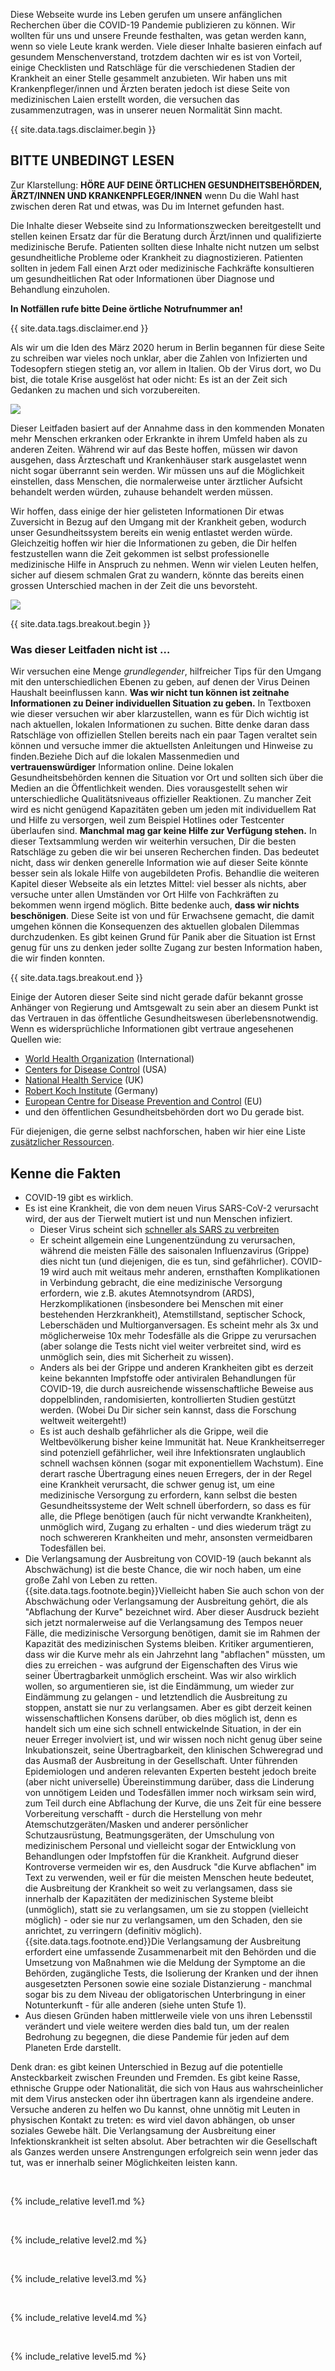 Diese Webseite wurde ins Leben gerufen um unsere anfänglichen Recherchen über die COVID-19 Pandemie publizieren zu können. Wir wollten für uns und unsere Freunde festhalten, was getan werden kann, wenn so viele Leute krank werden. Viele dieser Inhalte basieren einfach auf gesundem Menschenverstand, trotzdem dachten wir es ist von Vorteil, einige Checklisten und Ratschläge für die verschiedenen Stadien der Krankheit an einer Stelle gesammelt anzubieten. Wir haben uns mit Krankenpfleger/innen und Ärzten beraten jedoch ist diese Seite von medizinischen Laien erstellt worden, die versuchen das zusammenzutragen, was in unserer neuen Normalität Sinn macht.

{{ site.data.tags.disclaimer.begin }}

## BITTE UNBEDINGT LESEN

Zur Klarstellung: **HÖRE AUF DEINE ÖRTLICHEN GESUNDHEITSBEHÖRDEN, ÄRZT/INNEN UND KRANKENPFLEGER/INNEN** wenn Du die Wahl hast zwischen deren Rat und etwas, was Du im Internet gefunden hast. 

Die Inhalte dieser Webseite sind zu Informationszwecken bereitgestellt und stellen keinen Ersatz dar für die Beratung durch Ärzt/innen und qualifizierte medizinische Berufe. Patienten sollten diese Inhalte nicht nutzen um selbst gesundheitliche Probleme oder Krankheit zu diagnostizieren. Patienten sollten in jedem Fall einen Arzt oder medizinische Fachkräfte konsultieren um gesundheitlichen Rat oder Informationen über Diagnose und Behandlung einzuholen.

**In Notfällen rufe bitte Deine örtliche Notrufnummer an!**

{{ site.data.tags.disclaimer.end }}

Als wir um die Iden des März 2020 herum in Berlin begannen für diese Seite zu schreiben war vieles noch unklar, aber die Zahlen von Infizierten und Todesopfern stiegen stetig an, vor allem in Italien. Ob der Virus dort, wo Du bist, die totale Krise ausgelöst hat oder nicht: Es ist an der Zeit sich Gedanken zu machen und sich vorzubereiten.

![](/images/virus.png)

Dieser Leitfaden basiert auf der Annahme dass in den kommenden Monaten mehr Menschen erkranken oder Erkrankte in ihrem Umfeld haben als zu anderen Zeiten. Während wir auf das Beste hoffen, müssen wir davon ausgehen, dass Ärzteschaft und Krankenhäuser stark ausgelastet wenn nicht sogar überrannt sein werden. Wir müssen uns auf die Möglichkeit einstellen, dass Menschen, die normalerweise unter ärztlicher Aufsicht behandelt werden würden, zuhause behandelt werden müssen.

Wir hoffen, dass einige der hier gelisteten Informationen Dir etwas Zuversicht in Bezug auf den Umgang mit der Krankheit geben, wodurch unser Gesundheitssystem bereits ein wenig entlastet werden würde. Gleichzeitig hoffen wir hier die Informationen zu geben, die Dir helfen festzustellen wann die Zeit gekommen ist selbst professionelle medizinische Hilfe in Anspruch zu nehmen. Wenn wir vielen Leuten helfen, sicher auf diesem schmalen Grat zu wandern, könnte das bereits einen grossen Unterschied machen in der Zeit die uns bevorsteht.

[![](/images/treat-at-home.png)](https://www.statnews.com/2020/03/21/coronavirus-plea-from-italy-treat-patients-at-home/ "Ein Plädoyer der Ärzte in Italien: Um eine Covid-19-Katastrophe zu vermeiden, müssen mehr Patienten zu Hause behandelt werden.")

{{ site.data.tags.breakout.begin }}

### Was dieser Leitfaden nicht ist …

Wir versuchen eine Menge *grundlegender*, hilfreicher Tips für den Umgang mit den unterschiedlichen Ebenen zu geben, auf denen der Virus Deinen Haushalt beeinflussen kann. **Was wir nicht tun können ist zeitnahe Informationen zu Deiner individuellen Situation zu geben.** In Textboxen wie dieser versuchen wir aber klarzustellen, wann es für Dich wichtig ist nach aktuellen, lokalen Informationen zu suchen.
Bitte denke daran dass Ratschläge von offiziellen Stellen bereits nach ein paar Tagen veraltet sein können und versuche immer die aktuellsten Anleitungen und Hinweise zu finden.Beziehe Dich auf die lokalen Massenmedien und **vertrauenswürdiger** Information online. Deine lokalen Gesundheitsbehörden kennen die Situation vor Ort und sollten sich über die Medien an die Öffentlichkeit wenden. 
Dies vorausgestellt sehen wir unterschiedliche Qualitätsniveaus offizieller Reaktionen. Zu mancher Zeit wird es nicht genügend Kapazitäten geben um jeden mit individuellem Rat und Hilfe zu versorgen, weil zum Beispiel Hotlines oder Testcenter überlaufen sind. **Manchmal mag gar keine Hilfe zur Verfügung stehen.** In dieser Textsammlung werden wir weiterhin versuchen, Dir die besten Ratschläge zu geben die wir bei unseren Recherchen finden. Das bedeutet nicht, dass wir denken generelle Information wie auf dieser Seite könnte besser sein als lokale Hilfe von augebildeten Profis. Behandlie die weiteren Kapitel dieser Webseite als ein letztes Mittel: viel besser als nichts, aber versuche unter allen Umständen vor Ort Hilfe von Fachkräften zu bekommen wenn irgend möglich.
Bitte bedenke auch, **dass wir nichts beschönigen**. Diese Seite ist von und für Erwachsene gemacht, die damit umgehen können die Konsequenzen des aktuellen globalen Dilemmas durchzudenken. Es gibt keinen Grund für Panik aber die Situation ist Ernst genug für uns zu denken jeder sollte Zugang zur besten Information haben, die wir finden konnten.

{{ site.data.tags.breakout.end }}

Einige der Autoren dieser Seite sind nicht gerade dafür bekannt grosse Anhänger von Regierung und Amtsgewalt zu sein aber an diesem Punkt ist das Vertrauen in das öffentliche Gesundheitswesen überlebensnotwendig. Wenn es widersprüchliche Informationen gibt vertraue angesehenen Quellen wie:
* [World Health Organization](https://www.who.int/emergencies/diseases/novel-coronavirus-2019) (International)
* [Centers for Disease Control](https://www.cdc.gov/coronavirus/2019-ncov/index.html) (USA)
* [National Health Service](https://www.nhs.uk/conditions/coronavirus-covid-19/) (UK) 
* [Robert Koch Institute](https://www.rki.de/DE/Content/InfAZ/N/Neuartiges_Coronavirus/nCoV.html) (Germany)
* [European Centre for Disease Prevention and Control](https://www.ecdc.europa.eu/en/novel-coronavirus-china) (EU) 
* und den öffentlichen Gesundheitsbehörden dort wo Du gerade bist.

Für diejenigen, die gerne selbst nachforschen, haben wir hier eine Liste [zusätzlicher Ressourcen](https://covid-at-home.info/resources). 

## Kenne die Fakten

* COVID-19 gibt es wirklich.
* Es ist eine Krankheit, die von dem neuen Virus SARS-CoV-2 verursacht wird, der aus der Tierwelt mutiert ist und nun Menschen infiziert.
  * Dieser Virus scheint sich [schneller als SARS zu verbreiten](https://www.nature.com/articles/d41586-020-00660-x) 
  * Er scheint allgemein eine Lungenentzündung zu verursachen, während die meisten Fälle des saisonalen Influenzavirus (Grippe) dies nicht tun (und diejenigen, die es tun, sind gefährlicher). COVID-19 wird auch mit weitaus mehr anderen, ernsthaften Komplikationen in Verbindung gebracht, die eine medizinische Versorgung erfordern, wie z.B. akutes Atemnotsyndrom (ARDS), Herzkomplikationen (insbesondere bei Menschen mit einer bestehenden Herzkrankheit), Atemstillstand, septischer Schock, Leberschäden und Multiorganversagen. Es scheint mehr als 3x und möglicherweise 10x mehr Todesfälle als die Grippe zu verursachen (aber solange die Tests nicht viel weiter verbreitet sind, wird es unmöglich sein, dies mit Sicherheit zu wissen).
  * Anders als bei der Grippe und anderen Krankheiten gibt es derzeit keine bekannten Impfstoffe oder antiviralen Behandlungen für COVID-19, die durch ausreichende wissenschaftliche Beweise aus doppelblinden, randomisierten, kontrollierten Studien gestützt werden. (Wobei Du Dir sicher sein kannst, dass die Forschung weltweit weitergeht!)
  * Es ist auch deshalb gefährlicher als die Grippe, weil die Weltbevölkerung bisher keine Immunität hat. Neue Krankheitserreger sind potenziell gefährlicher, weil ihre Infektionsraten unglaublich schnell wachsen können (sogar mit exponentiellem Wachstum). Eine derart rasche Übertragung eines neuen Erregers, der in der Regel eine Krankheit verursacht, die schwer genug ist, um eine medizinische Versorgung zu erfordern, kann selbst die besten Gesundheitssysteme der Welt schnell überfordern, so dass es für alle, die Pflege benötigen (auch für nicht verwandte Krankheiten), unmöglich wird, Zugang zu erhalten - und dies wiederum trägt zu noch schwereren Krankheiten und mehr, ansonsten vermeidbaren Todesfällen bei.
* Die Verlangsamung der Ausbreitung von COVID-19 (auch bekannt als Abschwächung) ist die beste Chance, die wir noch haben, um eine große Zahl von Leben zu retten. {{site.data.tags.footnote.begin}}Vielleicht haben Sie auch schon von der Abschwächung oder Verlangsamung der Ausbreitung gehört, die als "Abflachung der Kurve" bezeichnet wird. Aber dieser Ausdruck bezieht sich jetzt normalerweise auf die Verlangsamung des Tempos neuer Fälle, die medizinische Versorgung benötigen, damit sie im Rahmen der Kapazität des medizinischen Systems bleiben. Kritiker argumentieren, dass wir die Kurve mehr als ein Jahrzehnt lang "abflachen" müssten, um dies zu erreichen - was aufgrund der Eigenschaften des Virus wie seiner Übertragbarkeit unmöglich erscheint. Was wir also wirklich wollen, so argumentieren sie, ist die Eindämmung, um wieder zur Eindämmung zu gelangen - und letztendlich die Ausbreitung zu stoppen, anstatt sie nur zu verlangsamen.
Aber es gibt derzeit keinen wissenschaftlichen Konsens darüber, ob dies möglich ist, denn es handelt sich um eine sich schnell entwickelnde Situation, in der ein neuer Erreger involviert ist, und wir wissen noch nicht genug über seine Inkubationszeit, seine Übertragbarkeit, den klinischen Schweregrad und das Ausmaß der Ausbreitung in der Gesellschaft. Unter führenden Epidemiologen und anderen relevanten Experten besteht jedoch breite (aber nicht universelle) Übereinstimmung darüber, dass die Linderung von unnötigem Leiden und Todesfällen immer noch wirksam sein wird, zum Teil durch eine Abflachung der Kurve, die uns Zeit für eine bessere Vorbereitung verschafft - durch die Herstellung von mehr Atemschutzgeräten/Masken und anderer persönlicher Schutzausrüstung, Beatmungsgeräten, der Umschulung von medizinischem Personal und vielleicht sogar der Entwicklung von Behandlungen oder Impfstoffen für die Krankheit.
Aufgrund dieser Kontroverse vermeiden wir es, den Ausdruck "die Kurve abflachen" im Text zu verwenden, weil er für die meisten Menschen heute bedeutet, die Ausbreitung der Krankheit so weit zu verlangsamen, dass sie innerhalb der Kapazitäten der medizinischen Systeme bleibt (unmöglich), statt sie zu verlangsamen, um sie zu stoppen (vielleicht möglich) - oder sie nur zu verlangsamen, um den Schaden, den sie anrichtet, zu verringern (definitiv möglich). {{site.data.tags.footnote.end}}Die Verlangsamung der Ausbreitung erfordert eine umfassende Zusammenarbeit mit den Behörden und die Umsetzung von Maßnahmen wie die Meldung der Symptome an die Behörden, zugängliche Tests, die Isolierung der Kranken und der ihnen ausgesetzten Personen sowie eine soziale Distanzierung - manchmal sogar bis zu dem Niveau der obligatorischen Unterbringung in einer Notunterkunft - für alle anderen (siehe unten Stufe 1).
* Aus diesen Gründen haben mittlerweile viele von uns ihren Lebensstil verändert und viele weitere werden dies bald tun, um der realen Bedrohung zu begegnen, die diese Pandemie für jeden auf dem Planeten Erde darstellt.

Denk dran: es gibt keinen Unterschied in Bezug auf die potentielle Ansteckbarkeit zwischen Freunden und Fremden. Es gibt keine Rasse, ethnische Gruppe oder Nationalität, die sich von Haus aus wahrscheinlicher mit dem Virus anstecken oder ihn übertragen kann als irgendeine andere. Versuche anderen zu helfen wo Du kannst, ohne unnötig mit Leuten in physischen Kontakt zu treten: es wird viel davon abhängen, ob unser soziales Gewebe hält. Die Verlangsamung der Ausbreitung einer Infektionskrankheit ist selten absolut. Aber betrachten wir die Gesellschaft als Ganzes werden unsere Anstrengungen erfolgreich sein wenn jeder das tut, was er innerhalb seiner Möglichkeiten leisten kann.


&nbsp; 

{% include_relative level1.md %}

&nbsp; 

{% include_relative level2.md %}

&nbsp; 

{% include_relative level3.md %}

&nbsp; 

{% include_relative level4.md %}

&nbsp; 

{% include_relative level5.md %}
